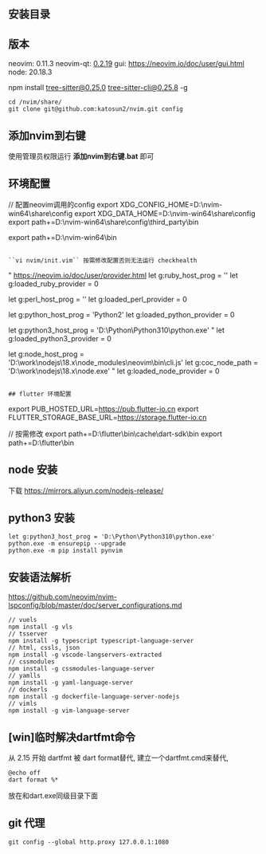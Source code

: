 ## 安装目录

## 版本

neovim: 0.11.3
neovim-qt: [0.2.19](https://github.com/equalsraf/neovim-qt)
gui: https://neovim.io/doc/user/gui.html
node: 20.18.3

npm install tree-sitter@0.25.0 tree-sitter-cli@0.25.8 -g

```
cd /nvim/share/
git clone git@github.com:katosun2/nvim.git config
```

## 添加nvim到右键
使用管理员权限运行 **添加nvim到右键.bat** 即可

## 环境配置
// 配置neovim调用的config
export XDG_CONFIG_HOME=D:\nvim-win64\share\config
export XDG_DATA_HOME=D:\nvim-win64\share\config
export path+=D:\nvim-win64\share\config\third_party\bin

export path+=D:\nvim-win64\bin
```

``vi nvim/init.vim`` 按需修改配置否则无法运行 checkhealth

```
" https://neovim.io/doc/user/provider.html
let g:ruby_host_prog = ''
let g:loaded_ruby_provider = 0

let g:perl_host_prog = ''
let g:loaded_perl_provider = 0

let g:python_host_prog = 'Python2'
let g:loaded_python_provider = 0

let g:python3_host_prog = 'D:\Python\Python310\python.exe'
" let g:loaded_python3_provider = 0

let g:node_host_prog = 'D:\work\nodejs\18.x\node_modules\neovim\bin\cli.js'
let g:coc_node_path = 'D:\work\nodejs\18.x\node.exe'
" let g:loaded_node_provider = 0
```

## flutter 环境配置
```
export PUB_HOSTED_URL=https://pub.flutter-io.cn
export FLUTTER_STORAGE_BASE_URL=https://storage.flutter-io.cn

// 按需修改
export path+=D:\flutter\bin\cache\dart-sdk\bin
export path+=D:\flutter\bin

## node 安装

下载 https://mirrors.aliyun.com/nodejs-release/

## python3 安装
```
let g:python3_host_prog = 'D:\Python\Python310\python.exe'
python.exe -m ensurepip --upgrade
python.exe -m pip install pynvim
```

## 安装语法解析
https://github.com/neovim/nvim-lspconfig/blob/master/doc/server_configurations.md

```
// vuels
npm install -g vls
// tsserver
npm install -g typescript typescript-language-server
// html, cssls, json
npm install -g vscode-langservers-extracted
// cssmodules
npm install -g cssmodules-language-server
// yamlls
npm install -g yaml-language-server
// dockerls
npm install -g dockerfile-language-server-nodejs
// vimls
npm install -g vim-language-server
```

## [win]临时解决dartfmt命令
从 2.15 开始 dartfmt 被 dart format替代, 建立一个dartfmt.cmd来替代,
```
@echo off
dart format %*
```
放在和dart.exe同级目录下面

## git 代理
```
git config --global http.proxy 127.0.0.1:1080
```
